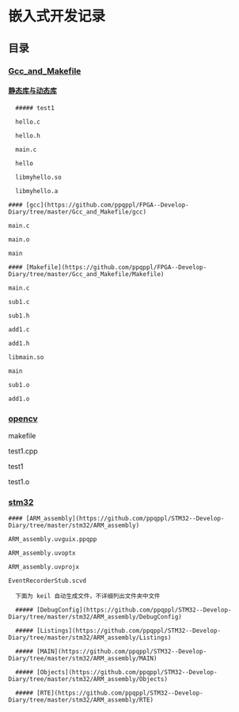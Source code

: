 # 嵌入式开发记录

## 目录

  ### [Gcc_and_Makefile](https://github.com/ppqppl/FPGA--Develop-Diary/tree/master/Gcc_and_Makefile)

####     [静态库与动态库](https://github.com/ppqppl/FPGA--Develop-Diary/tree/master/Gcc_and_Makefile/%E9%9D%99%E6%80%81%E5%BA%93%E4%B8%8E%E5%8A%A8%E6%80%81%E5%BA%93/test1)

      ##### test1

      hello.c

      hello.h

      main.c

      hello

      libmyhello.so

      libmyhello.a

    #### [gcc](https://github.com/ppqppl/FPGA--Develop-Diary/tree/master/Gcc_and_Makefile/gcc)

    main.c

    main.o

    main

    #### [Makefile](https://github.com/ppqppl/FPGA--Develop-Diary/tree/master/Gcc_and_Makefile/Makefile)

    main.c

    sub1.c

    sub1.h

    add1.c

    add1.h

    libmain.so

    main

    sub1.o

    add1.o

  ### [opencv](https://github.com/ppqppl/FPGA--Develop-Diary/tree/master/opencv)

  makefile

  test1.cpp

  test1

  test1.o

  ### [stm32](https://github.com/ppqppl/STM32--Develop-Diary/tree/master/stm32)

    #### [ARM_assembly](https://github.com/ppqppl/STM32--Develop-Diary/tree/master/stm32/ARM_assembly)

    ARM_assembly.uvguix.ppqpp

    ARM_assembly.uvoptx

    ARM_assembly.uvprojx

    EventRecorderStub.scvd

      下面为 keil 自动生成文件，不详细列出文件夹中文件

      ##### [DebugConfig](https://github.com/ppqppl/STM32--Develop-Diary/tree/master/stm32/ARM_assembly/DebugConfig)

      ##### [Listings](https://github.com/ppqppl/STM32--Develop-Diary/tree/master/stm32/ARM_assembly/Listings)

      ##### [MAIN](https://github.com/ppqppl/STM32--Develop-Diary/tree/master/stm32/ARM_assembly/MAIN)

      ##### [Objects](https://github.com/ppqppl/STM32--Develop-Diary/tree/master/stm32/ARM_assembly/Objects)

      ##### [RTE](https://github.com/ppqppl/STM32--Develop-Diary/tree/master/stm32/ARM_assembly/RTE)
